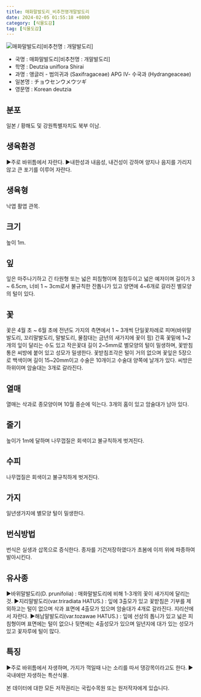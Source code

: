 ```yaml
---
title: 매화말발도리_비추천명개말발도리
date: 2024-02-05 01:55:18 +0800
category: [식물도감]
tag: [식물도감]
---
```




![매화말발도리[비추천명 : 개말발도리]](/fileUpload/plants/basic/Saxifragaceae/Deutzia/1856/1856_1_th2.jpg)
- 국명 : 매화말발도리[비추천명 : 개말발도리]
- 학명 : Deutzia uniflora Shirai
- 과명 : 앵글러 - 범의귀과 (Saxifragaceae) APG Ⅳ- 수국과 (Hydrangeaceae)
- 일본명 : チョウセンウメウツギ
- 영문명 : Korean deutzia


## 분포
일본 / 황해도 및 강원특별자치도 북부 이남.
## 생육환경
▶주로 바위틈에서 자란다. ▶내한성과 내음성, 내건성이 강하며 양지나 음지를 가리지 않고 큰 포기를 이루어 자란다.
## 생육형
낙엽 활엽 관목.
## 크기
높이 1m.
## 잎
잎은 마주나기하고 긴 타원형 또는 넓은 피침형이며 점첨두이고 넓은 예저이며 길이가  3 ~ 6.5cm, 너비 1 ~ 3cm로서 불규칙한 잔톱니가 있고 양면에 4~6개로 갈라진 별모양의 털이 있다.
## 꽃
꽃은 4월 초 ~ 6월 초에 전년도 가지의 측면에서 1 ~ 3개씩 단일꽃차례로 피며(바위말발도리, 꼬리말발도리, 말발도리, 물참대는 금년의 새가지에 꽃이 핌) 간혹 꽃밑에 1~2개의 잎이 달리는 수도 있고 작은꽃대 길이 2~5mm로 별모양의 털이 밀생하며, 꽃받침통은 씨방에 붙어 있고 성모가 밀생한다. 꽃받침조각은 털이 거의 없으며 꽃잎은 5장으로 백색이며 길이 15~20mm이고 수술은 10개이고 수술대 양쪽에 날개가 있다. 씨방은 하위이며 암술대는 3개로 갈라진다.
## 열매
열매는 삭과로 종모양이며 10월 중순에 익는다. 3개의 홈이 있고 암술대가 남아 있다.
## 줄기
높이가 1m에 달하며 나무껍질은 회색이고 불규칙하게 벗겨진다.
## 수피
나무껍질은 회색이고 불규칙하게 벗겨진다.
## 가지
일년생가지에 별모양 털이 밀생한다.
## 번식방법
번식은 실생과 삽목으로 증식한다. 종자를 기건저장하였다가 초봄에 이끼 위에 파종하여 발아시킨다.
## 유사종
▶바위말발도리(D. prunifolia) : 매화말발도리에 비해 1-3개의 꽃이 새가지에 달리는 것.▶지리말발도리(var.triradiata  HATUS.) : 잎에 3출모가 있고 꽃받침은 기부를 제외하고는 털이 없으며 삭과 표면에 4출모가 있으며 암술대가 4개로 갈라진다. 지리산에서 자란다. ▶해남말발도리(var.tozawae HATUS.) : 잎에 선상의 톱니가 있고 넓은 피침형이며 표면에는 털이 없으나 뒷면에는 4출성모가 있으며 일년지에 대가 있는 성모가 있고 꽃자루에 털이 많다.
## 특징
▶주로 바위틈에서 자생하며, 가지가 꺽일때 나는 소리를 따서 댕강목이라고도 한다.▶국내에만 자생하는 특산식물.






본 데이터에 대한 모든 저작권리는 국립수목원 또는 원저작자에게 있습니다.
